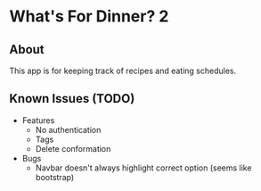 # What's For Dinner? 2
## About
This app is for keeping track of recipes and eating schedules.

## Known Issues (TODO)
- Features
  - No authentication
  - Tags
  - Delete conformation
- Bugs
  - Navbar doesn't always highlight correct option (seems like bootstrap)
